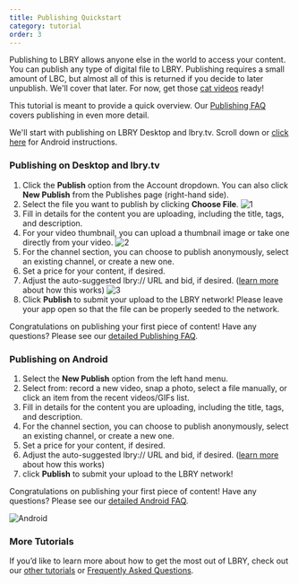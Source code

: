 ```yaml
---
title: Publishing Quickstart
category: tutorial
order: 3
---
```


Publishing to LBRY allows anyone else in the world to access your content. You can publish any type of digital file to LBRY. Publishing requires a small amount of LBC, but almost all of this is returned if you decide to later unpublish. We'll cover that later. For now, get those [cat videos](https://beta.lbry.tv/cats:cb) ready! 

This tutorial is meant to provide a quick overview. Our [Publishing FAQ](/faq/how-to-publish) covers publishing in even more detail.

We'll start with publishing on LBRY Desktop and lbry.tv. Scroll down or [click here](#android) for Android instructions. 

### Publishing on Desktop and lbry.tv
1. Click the **Publish** option from the Account dropdown. You can also click **New Publish** from the Publishes page (right-hand side). 
1. Select the file you want to publish by clicking **Choose File**. ![1](https://spee.ch/a/publish-1.png)
1. Fill in details for the content you are uploading, including the title, tags, and description. 
1. For your video thumbnail, you can upload a thumbnail image or take one directly from your video. ![2](https://spee.ch/7/publish-2.png)
1. For the channel section, you can choose to publish anonymously, select an existing channel, or create a new one.
1. Set a price for your content, if desired.
1. Adjust the auto-suggested lbry:// URL and bid, if desired. ([learn more](/faq/naming) about how this works)
![3](https://spee.ch/3/publish-3.png)
1. Click **Publish** to submit your upload to the LBRY network! Please leave your app open so that the file can be properly seeded to the network. 

Congratulations on publishing your first piece of content! Have any questions? Please see our [detailed Publishing FAQ](/faq/how-to-publish).

### Publishing on Android
1. Select the **New Publish** option from the left hand menu. 
1. Select from: record a new video, snap a photo, select a file manually, or click an item from the recent videos/GIFs list. 
1. Fill in details for the content you are uploading, including the title, tags, and description.  
1. For the channel section, you can choose to publish anonymously, select an existing channel, or create a new one.
1. Set a price for your content, if desired.
1. Adjust the auto-suggested lbry:// URL and bid, if desired. ([learn more](/faq/naming) about how this works)
1. click **Publish** to submit your upload to the LBRY network! 
 
Congratulations on publishing your first piece of content! Have any questions? Please see our [detailed Android FAQ](/faq/android-basics).

![Android](https://spee.ch/9/android-publish-1.png)

### More Tutorials

If you’d like to learn more about how to get the most out of LBRY, check out our [other tutorials](https://lbry.com/faq?category=tutorial) or [Frequently Asked Questions](https://lbry.com/faq).
